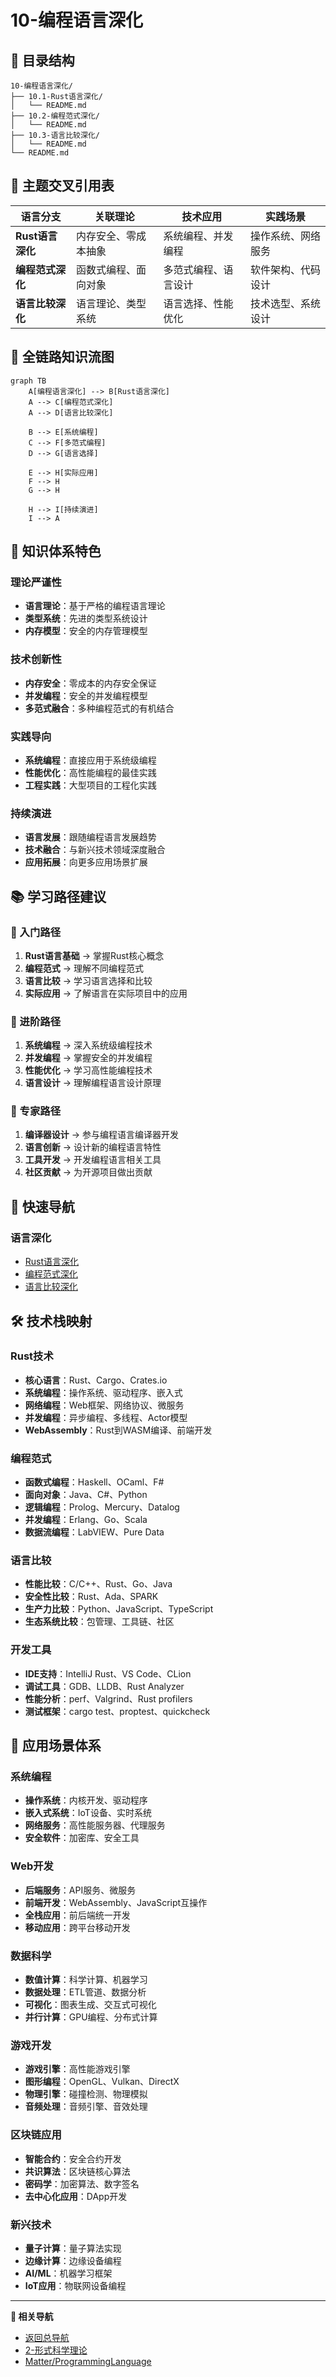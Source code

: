 # 10-编程语言深化

## 📁 目录结构

```
10-编程语言深化/
├── 10.1-Rust语言深化/
│   └── README.md
├── 10.2-编程范式深化/
│   └── README.md
├── 10.3-语言比较深化/
│   └── README.md
└── README.md
```

## 🔗 主题交叉引用表

| 语言分支 | 关联理论 | 技术应用 | 实践场景 |
|---------|---------|---------|---------|
| **Rust语言深化** | 内存安全、零成本抽象 | 系统编程、并发编程 | 操作系统、网络服务 |
| **编程范式深化** | 函数式编程、面向对象 | 多范式编程、语言设计 | 软件架构、代码设计 |
| **语言比较深化** | 语言理论、类型系统 | 语言选择、性能优化 | 技术选型、系统设计 |

## 🔄 全链路知识流图

```mermaid
graph TB
    A[编程语言深化] --> B[Rust语言深化]
    A --> C[编程范式深化]
    A --> D[语言比较深化]
    
    B --> E[系统编程]
    C --> F[多范式编程]
    D --> G[语言选择]
    
    E --> H[实际应用]
    F --> H
    G --> H
    
    H --> I[持续演进]
    I --> A
```

## 🎯 知识体系特色

### 理论严谨性

- **语言理论**：基于严格的编程语言理论
- **类型系统**：先进的类型系统设计
- **内存模型**：安全的内存管理模型

### 技术创新性

- **内存安全**：零成本的内存安全保证
- **并发编程**：安全的并发编程模型
- **多范式融合**：多种编程范式的有机结合

### 实践导向

- **系统编程**：直接应用于系统级编程
- **性能优化**：高性能编程的最佳实践
- **工程实践**：大型项目的工程化实践

### 持续演进

- **语言发展**：跟随编程语言发展趋势
- **技术融合**：与新兴技术领域深度融合
- **应用拓展**：向更多应用场景扩展

## 📚 学习路径建议

### 🚀 入门路径

1. **Rust语言基础** → 掌握Rust核心概念
2. **编程范式** → 理解不同编程范式
3. **语言比较** → 学习语言选择和比较
4. **实际应用** → 了解语言在实际项目中的应用

### 🔄 进阶路径

1. **系统编程** → 深入系统级编程技术
2. **并发编程** → 掌握安全的并发编程
3. **性能优化** → 学习高性能编程技术
4. **语言设计** → 理解编程语言设计原理

### 🎯 专家路径

1. **编译器设计** → 参与编程语言编译器开发
2. **语言创新** → 设计新的编程语言特性
3. **工具开发** → 开发编程语言相关工具
4. **社区贡献** → 为开源项目做出贡献

## 🚀 快速导航

### 语言深化

- [Rust语言深化](10.1-Rust语言深化/README.md)
- [编程范式深化](10.2-编程范式深化/README.md)
- [语言比较深化](10.3-语言比较深化/README.md)

## 🛠️ 技术栈映射

### Rust技术

- **核心语言**：Rust、Cargo、Crates.io
- **系统编程**：操作系统、驱动程序、嵌入式
- **网络编程**：Web框架、网络协议、微服务
- **并发编程**：异步编程、多线程、Actor模型
- **WebAssembly**：Rust到WASM编译、前端开发

### 编程范式

- **函数式编程**：Haskell、OCaml、F#
- **面向对象**：Java、C#、Python
- **逻辑编程**：Prolog、Mercury、Datalog
- **并发编程**：Erlang、Go、Scala
- **数据流编程**：LabVIEW、Pure Data

### 语言比较

- **性能比较**：C/C++、Rust、Go、Java
- **安全性比较**：Rust、Ada、SPARK
- **生产力比较**：Python、JavaScript、TypeScript
- **生态系统比较**：包管理、工具链、社区

### 开发工具

- **IDE支持**：IntelliJ Rust、VS Code、CLion
- **调试工具**：GDB、LLDB、Rust Analyzer
- **性能分析**：perf、Valgrind、Rust profilers
- **测试框架**：cargo test、proptest、quickcheck

## 🎯 应用场景体系

### 系统编程

- **操作系统**：内核开发、驱动程序
- **嵌入式系统**：IoT设备、实时系统
- **网络服务**：高性能服务器、代理服务
- **安全软件**：加密库、安全工具

### Web开发

- **后端服务**：API服务、微服务
- **前端开发**：WebAssembly、JavaScript互操作
- **全栈应用**：前后端统一开发
- **移动应用**：跨平台移动开发

### 数据科学

- **数值计算**：科学计算、机器学习
- **数据处理**：ETL管道、数据分析
- **可视化**：图表生成、交互式可视化
- **并行计算**：GPU编程、分布式计算

### 游戏开发

- **游戏引擎**：高性能游戏引擎
- **图形编程**：OpenGL、Vulkan、DirectX
- **物理引擎**：碰撞检测、物理模拟
- **音频处理**：音频引擎、音效处理

### 区块链应用

- **智能合约**：安全合约开发
- **共识算法**：区块链核心算法
- **密码学**：加密算法、数字签名
- **去中心化应用**：DApp开发

### 新兴技术

- **量子计算**：量子算法实现
- **边缘计算**：边缘设备编程
- **AI/ML**：机器学习框架
- **IoT应用**：物联网设备编程

---

**📖 相关导航**

- [返回总导航](../README.md)
- [2-形式科学理论](../2-形式科学理论/README.md)
- [Matter/ProgrammingLanguage](../Matter/ProgrammingLanguage/)

